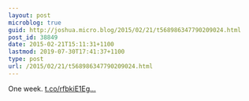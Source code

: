 ```yaml
---
layout: post
microblog: true
guid: http://joshua.micro.blog/2015/02/21/t568986347790209024.html
post_id: 38849
date: 2015-02-21T15:11:31+1100
lastmod: 2019-07-30T17:41:37+1100
type: post
url: /2015/02/21/t568986347790209024.html
---
```

One week. [t.co/rfbkiE1Eg...](https://t.co/rfbkiE1EgL)
